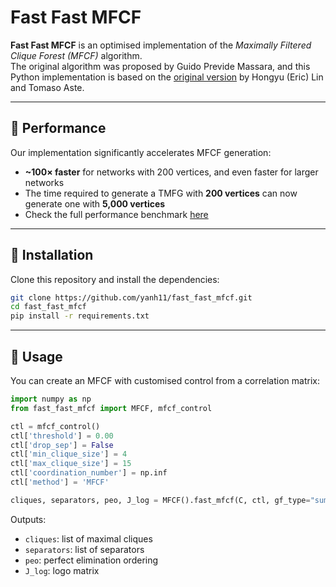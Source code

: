 # Fast Fast MFCF

**Fast Fast MFCF** is an optimised implementation of the *Maximally Filtered Clique Forest (MFCF)* algorithm.  
The original algorithm was proposed by Guido Previde Massara, and this Python implementation is based on the 
[original version](https://github.com/FinancialComputingUCL/MFCF) by Hongyu (Eric) Lin and Tomaso Aste.

---

## 🚀 Performance

Our implementation significantly accelerates MFCF generation:

- **~100× faster** for networks with 200 vertices, and even faster for larger networks
- The time required to generate a TMFG with **200 vertices** can now generate one with **5,000 vertices**
- Check the full performance benchmark [here](test/plot.ipynb)
---

## 🧩 Installation

Clone this repository and install the dependencies:

```bash
git clone https://github.com/yanh11/fast_fast_mfcf.git
cd fast_fast_mfcf
pip install -r requirements.txt
```

---

## 🧠 Usage
You can create an MFCF with customised control from a correlation matrix:

```python
import numpy as np
from fast_fast_mfcf import MFCF, mfcf_control

ctl = mfcf_control()
ctl['threshold'] = 0.00
ctl['drop_sep'] = False
ctl['min_clique_size'] = 4
ctl['max_clique_size'] = 15
ctl['coordination_number'] = np.inf
ctl['method'] = 'MFCF'

cliques, separators, peo, J_log = MFCF().fast_mfcf(C, ctl, gf_type="sumsquares")
```

Outputs:
* `cliques`: list of maximal cliques
* `separators`: list of separators
* `peo`: perfect elimination ordering
* `J_log`: logo matrix
